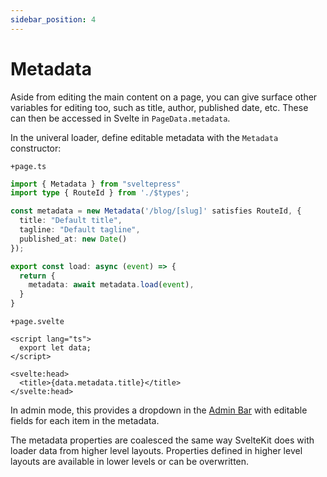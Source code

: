 ```yaml
---
sidebar_position: 4
---
```


# Metadata

Aside from editing the main content on a page, you can give surface other variables for editing too,
such as title, author, published date, etc. These can then be accessed in Svelte in `PageData.metadata`.

In the univeral loader, define editable metadata with the `Metadata` constructor:

`+page.ts`

```ts
import { Metadata } from "sveltepress"
import type { RouteId } from './$types';

const metadata = new Metadata('/blog/[slug]' satisfies RouteId, {
  title: "Default title",
  tagline: "Default tagline",
  published_at: new Date()
});

export const load: async (event) => {
  return {
    metadata: await metadata.load(event),
  }
}
```

`+page.svelte`

```svelte
<script lang="ts">
  export let data;
</script>

<svelte:head>
  <title>{data.metadata.title}</title>
</svelte:head>
```

In admin mode, this provides a dropdown in the [Admin Bar](/admin-dashboard#admin-bar) with editable fields for each item in the metadata.

The metadata properties are coalesced the same way SvelteKit does with loader data from higher level
layouts. Properties defined in higher level layouts are available in lower levels or can be overwritten.
